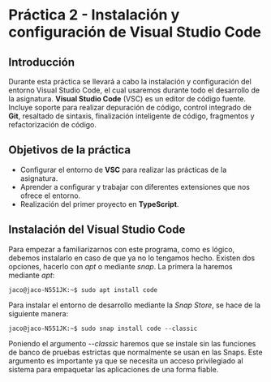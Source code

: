 # Práctica 2 - Instalación y configuración de Visual Studio Code

## Introducción

Durante esta práctica se llevará a cabo la instalación y configuración del entorno Visual Studio Code, el cual usaremos durante todo el desarrollo de la asignatura. **Visual Studio Code** (VSC) es un editor de código fuente. Incluye soporte para realizar depuración de código, control integrado de **Git**, resaltado de sintaxis, finalización inteligente de código, fragmentos y refactorización de código.

## Objetivos de la práctica

- Configurar el entorno de **VSC** para realizar las prácticas de la asignatura.
- Aprender a configurar y trabajar con diferentes extensiones que nos ofrece el entorno.
- Realización del primer proyecto en **TypeScript**.

## Instalación del Visual Studio Code

Para empezar a familiarizarnos con este programa, como es lógico, debemos instalarlo en caso de que ya no lo tengamos hecho. Existen dos opciones, hacerlo con *apt* o mediante *snap*. La primera la haremos mediante *apt*:

```
jaco@jaco-N551JK:~$ sudo apt install code
```

Para instalar el entorno de desarrollo mediante la *Snap Store*, se hace de la siguiente manera: 

```
jaco@jaco-N551JK:~$ sudo snap install code --classic
```

Poniendo el argumento *--classic* haremos que se instale sin las funciones de banco de pruebas estrictas que normalmente se usan en las Snaps. Este argumento es importante ya que se necesita un acceso privilegiado al sistema para empaquetar las aplicaciones de una forma fiable.
